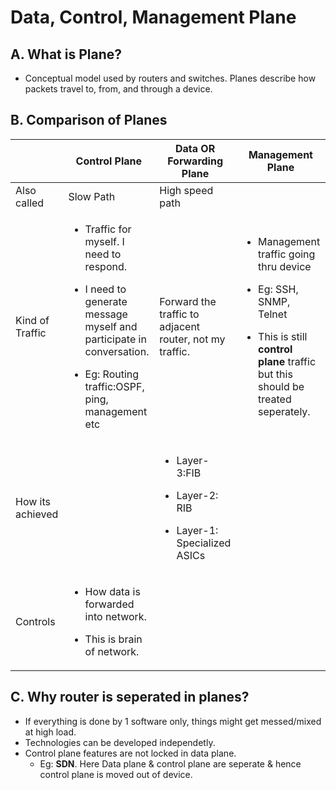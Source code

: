 # Data, Control, Management Plane

## A. What is Plane?
- Conceptual model used by routers and switches. Planes describe how packets travel to, from, and through a device.

## B. Comparison of Planes
|  | Control Plane | Data OR Forwarding Plane | Management Plane |
| --- | --- | --- | --- |
| Also called | Slow Path | High speed path | |
| Kind of Traffic | <ul><li>Traffic for myself. I need to respond.</li></ul> <ul><li>I need to generate message myself and participate in conversation.</li></ul> <ul><li> Eg: Routing traffic:OSPF, ping, management etc</li></ul> | Forward the traffic to adjacent router, not my traffic. | <ul><li>Management traffic going thru device</li></ul> <ul><li>Eg: SSH, SNMP, Telnet</li></ul> <ul><li>This is still **control plane** traffic but this should be treated seperately.</li></ul>|
| How its achieved | | <ul><li> Layer-3:FIB</li></ul> <ul><li>Layer-2: RIB</li></ul> <ul><li>Layer-1: Specialized ASICs</li></ul>| |
| Controls | <ul><li>How data is forwarded into network.</li></ul> <ul><li>This is brain of network.</li></ul> | 

## C. Why router is seperated in planes?
- If everything is done by 1 software only, things might get messed/mixed at high load.
- Technologies can be developed independetly.
- Control plane features are not locked in data plane.
  - Eg: **SDN**. Here Data plane & control plane are seperate & hence control plane is moved out of device.
